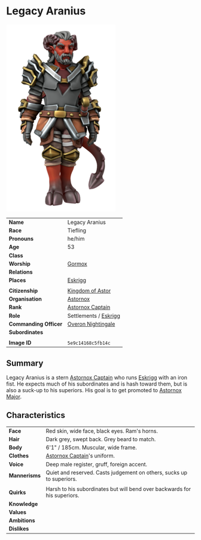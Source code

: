 # Legacy Aranius

<img src="https://raw.githubusercontent.com/jesskelsall/astarus-images/main/people/portraits/5e9c14168c5fb14c.png" height="500" />

|||
| --- | --- |
| **Name** | Legacy Aranius | character.3
| **Race** | Tiefling |
| **Pronouns** | he/him |
| **Age** | 53 |
| **Class** | |
| **Worship** | [Gormox](../gods/deities/gormox.md) |
| **Relations** | |
| **Places** | [Eskrigg](../places/cities/eskrigg.md) |
|||
| **Citizenship** | [Kingdom of Astor](../civilisations/kingdom-of-astor/kingdom-of-astor.md) |
| **Organisation** | [Astornox](../organisations/astornox/astornox.md) |
| **Rank** | [Astornox Captain](../organisations/astornox/ranks/astornox-captain.md) |
| **Role** | Settlements / [Eskrigg](../places/cities/eskrigg.md) |
| **Commanding Officer** | [Overon Nightingale](overon-nightingale.md) |
| **Subordinates** | |
|||
| **Image ID** | `5e9c14168c5fb14c` |

## Summary

Legacy Aranius is a stern [Astornox Captain](../organisations/astornox/ranks/astornox-captain.md) who runs [Eskrigg](../places/cities/eskrigg.md) with an iron fist. He expects much of his subordinates and is hash toward them, but is also a suck-up to his superiors. His goal is to get promoted to [Astornox Major](../organisations/astornox/ranks/astornox-major.md).

## Characteristics

| | |
| --- | --- |
| **Face** | Red skin, wide face, black eyes. Ram's horns. | characteristics.2
| **Hair** | Dark grey, swept back. Grey beard to match. |
| **Body** | 6'1" / 185cm. Muscular, wide frame. |
| **Clothes** | [Astornox Captain](../organisations/astornox/ranks/astornox-captain.md)'s uniform. |
| **Voice** | Deep male register, gruff, foreign accent. |
| **Mannerisms** | Quiet and reserved. Casts judgement on others, sucks up to superiors. |
| | |
| **Quirks** | Harsh to his subordinates but will bend over backwards for his superiors. |
| **Knowledge** | |
| **Values** | |
| **Ambitions** | |
| **Dislikes** | |
